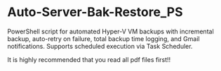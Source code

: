 # Auto-Server-Bak-Restore_PS
PowerShell script for automated Hyper-V VM backups with incremental backup, auto-retry on failure, total backup time logging, and Gmail notifications. Supports scheduled execution via Task Scheduler.

It is highly recommended that you read all pdf files first!!
